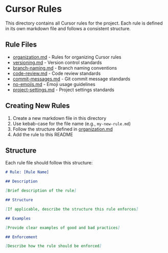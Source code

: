 # Cursor Rules

This directory contains all Cursor rules for the project. Each rule is defined in its own markdown file and follows a consistent structure.

## Rule Files

- [organization.md](organization.md) - Rules for organizing Cursor rules
- [versioning.md](versioning.md) - Version control standards
- [branch-naming.md](branch-naming.md) - Branch naming conventions
- [code-review.md](code-review.md) - Code review standards
- [commit-messages.md](commit-messages.md) - Git commit message standards
- [no-emojis.md](no-emojis.md) - Emoji usage guidelines
- [project-settings.md](project-settings.md) - Project settings standards

## Creating New Rules

1. Create a new markdown file in this directory
1. Use kebab-case for the file name (e.g., `my-new-rule.md`)
1. Follow the structure defined in [organization.md](organization.md)
1. Add the rule to this README

## Structure

Each rule file should follow this structure:

```markdown
# Rule: [Rule Name]

## Description

[Brief description of the rule]

## Structure

[If applicable, describe the structure this rule enforces]

## Examples

[Provide clear examples of good and bad practices]

## Enforcement

[Describe how the rule should be enforced]
```
